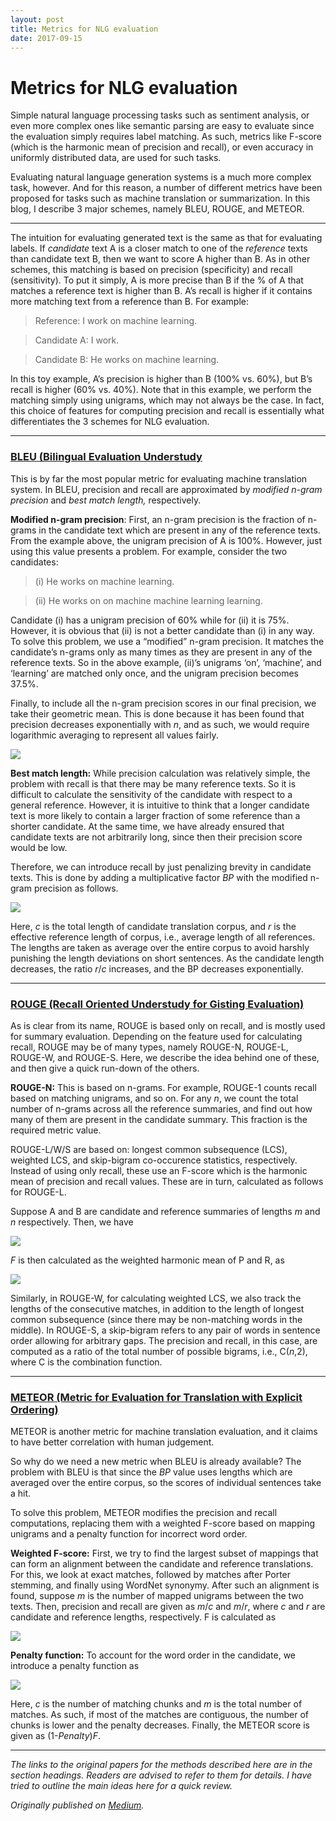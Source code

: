 ```yaml
---
layout: post
title: Metrics for NLG evaluation
date: 2017-09-15
---
```

# Metrics for NLG evaluation

Simple natural language processing tasks such as sentiment analysis, or even
more complex ones like semantic parsing are easy to evaluate since the
evaluation simply requires label matching. As such, metrics like F-score (which
is the harmonic mean of precision and recall), or even accuracy in uniformly
distributed data, are used for such tasks.

Evaluating natural language generation systems is a much more complex task,
however. And for this reason, a number of different metrics have been proposed
for tasks such as machine translation or summarization. In this blog, I describe
3 major schemes, namely BLEU, ROUGE, and METEOR.

*****

The intuition for evaluating generated text is the same as that for evaluating
labels. If *candidate* text A is a closer match to one of the *reference* texts
than candidate text B, then we want to score A higher than B. As in other
schemes, this matching is based on precision (specificity) and recall
(sensitivity). To put it simply, A is more precise than B if the % of A that
matches a reference text is higher than B. A’s recall is higher if it contains
more matching text from a reference than B. For example:

> Reference: I work on machine learning.

> Candidate A: I work.

> Candidate B: He works on machine learning.

In this toy example, A’s precision is higher than B (100% vs. 60%), but B’s
recall is higher (60% vs. 40%). Note that in this example, we perform the
matching simply using unigrams, which may not always be the case. In fact, this
choice of features for computing precision and recall is essentially what
differentiates the 3 schemes for NLG evaluation.

*****

### [BLEU (Bilingual Evaluation Understudy](http://aclweb.org/anthology/P/P02/P02-1040.pdf)

This is by far the most popular metric for evaluating machine translation
system. In BLEU, precision and recall are approximated by *modified n-gram
precision* and *best match length,* respectively.

**Modified n-gram precision**: First, an n-gram precision is the fraction of
n-grams in the candidate text which are present in any of the reference texts.
From the example above, the unigram precision of A is 100%. However, just using
this value presents a problem. For example, consider the two candidates:

> (i) He works on machine learning.

> (ii) He works on on machine machine learning learning.

Candidate (i) has a unigram precision of 60% while for (ii) it is 75%. However,
it is obvious that (ii) is not a better candidate than (i) in any way. To solve
this problem, we use a “modified” n-gram precision. It matches the candidate’s
n-grams only as many times as they are present in any of the reference texts. So
in the above example, (ii)’s unigrams ‘on’, ‘machine’, and ‘learning’ are
matched only once, and the unigram precision becomes 37.5%.

Finally, to include all the n-gram precision scores in our final precision, we
take their geometric mean. This is done because it has been found that precision
decreases exponentially with *n*, and as such, we would require logarithmic
averaging to represent all values fairly.

![](https://cdn-images-1.medium.com/max/800/0*JOtiUUE91vEGiWFS.)

**Best match length:** While precision calculation was relatively simple, the
problem with recall is that there may be many reference texts. So it is
difficult to calculate the sensitivity of the candidate with respect to a
general reference. However, it is intuitive to think that a longer candidate
text is more likely to contain a larger fraction of some reference than a
shorter candidate. At the same time, we have already ensured that candidate
texts are not arbitrarily long, since then their precision score would be low.

Therefore, we can introduce recall by just penalizing brevity in candidate
texts. This is done by adding a multiplicative factor *BP* with the modified
n-gram precision as follows.

![](https://cdn-images-1.medium.com/max/800/0*NeI10ZqfbZYopnIR.)

Here, *c* is the total length of candidate translation corpus, and *r* is the
effective reference length of corpus, i.e., average length of all references.
The lengths are taken as average over the entire corpus to avoid harshly
punishing the length deviations on short sentences. As the candidate length
decreases, the ratio *r*/*c* increases, and the BP decreases exponentially.

*****

### [ROUGE (Recall Oriented Understudy for Gisting Evaluation)](http://www.aclweb.org/anthology/W/W04/W04-1013.pdf)

As is clear from its name, ROUGE is based only on recall, and is mostly used for
summary evaluation. Depending on the feature used for calculating recall, ROUGE
may be of many types, namely ROUGE-N, ROUGE-L, ROUGE-W, and ROUGE-S. Here, we
describe the idea behind one of these, and then give a quick run-down of the
others.

**ROUGE-N:** This is based on n-grams. For example, ROUGE-1 counts recall based
on matching unigrams, and so on. For any *n*, we count the total number of
n-grams across all the reference summaries, and find out how many of them are
present in the candidate summary. This fraction is the required metric value.

ROUGE-L/W/S are based on: longest common subsequence (LCS), weighted LCS, and
skip-bigram co-occurence statistics, respectively. Instead of using only recall,
these use an F-score which is the harmonic mean of precision and recall values.
These are in turn, calculated as follows for ROUGE-L.

Suppose A and B are candidate and reference summaries of lengths *m* and *n* respectively. Then, we have

![](https://cdn-images-1.medium.com/max/800/0*ZPvcGqf_CeWSYpcO.)

*F* is then calculated as the weighted harmonic mean of P and R, as

![](https://cdn-images-1.medium.com/max/800/0*WDZnqJXzFc0tjlsF.)

Similarly, in ROUGE-W, for calculating weighted LCS, we also track the lengths
of the consecutive matches, in addition to the length of longest common
subsequence (since there may be non-matching words in the middle). In ROUGE-S, a
skip-bigram refers to any pair of words in sentence order allowing for arbitrary
gaps. The precision and recall, in this case, are computed as a ratio of the
total number of possible bigrams, i.e., C(*n*,2), where C is the combination
function.

*****

### [METEOR (Metric for Evaluation for Translation with Explicit Ordering)](https://www.cs.cmu.edu/~alavie/METEOR/pdf/Banerjee-Lavie-2005-METEOR.pdf)

METEOR is another metric for machine translation evaluation, and it claims to
have better correlation with human judgement.

So why do we need a new metric when BLEU is already available? The problem with
BLEU is that since the *BP* value uses lengths which are averaged over the
entire corpus, so the scores of individual sentences take a hit.

To solve this problem, METEOR modifies the precision and recall computations,
replacing them with a weighted F-score based on mapping unigrams and a penalty
function for incorrect word order.

**Weighted F-score:** First, we try to find the largest subset of mappings that
can form an alignment between the candidate and reference translations. For
this, we look at exact matches, followed by matches after Porter stemming, and
finally using WordNet synonymy. After such an alignment is found, suppose *m* is
the number of mapped unigrams between the two texts. Then, precision and recall
are given as *m*/*c* and *m*/*r*, where *c* and *r* are candidate and reference
lengths, respectively. F is calculated as

![](https://cdn-images-1.medium.com/max/800/0*KohO6V7OSKtCIuqD.)

**Penalty function:** To account for the word order in the candidate, we
introduce a penalty function as

![](https://cdn-images-1.medium.com/max/800/0*rs7oN7-lfHWHxUyQ.)

Here, *c* is the number of matching chunks and *m* is the total number of
matches. As such, if most of the matches are contiguous, the number of chunks is
lower and the penalty decreases. Finally, the METEOR score is given as
(1-*Penalty*)*F*.

*****

*The links to the original papers for the methods described here are in the
section headings. Readers are advised to refer to them for details. I have tried
to outline the main ideas here for a quick review.*

*Originally published on [Medium](https://medium.com/@rdesh26/metrics-for-nlg-evaluation-c89b6a781054).*
